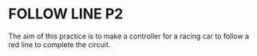 # FOLLOW LINE P2
The aim of this practice is to make a controller for a racing car to follow a red line to complete the circuit.